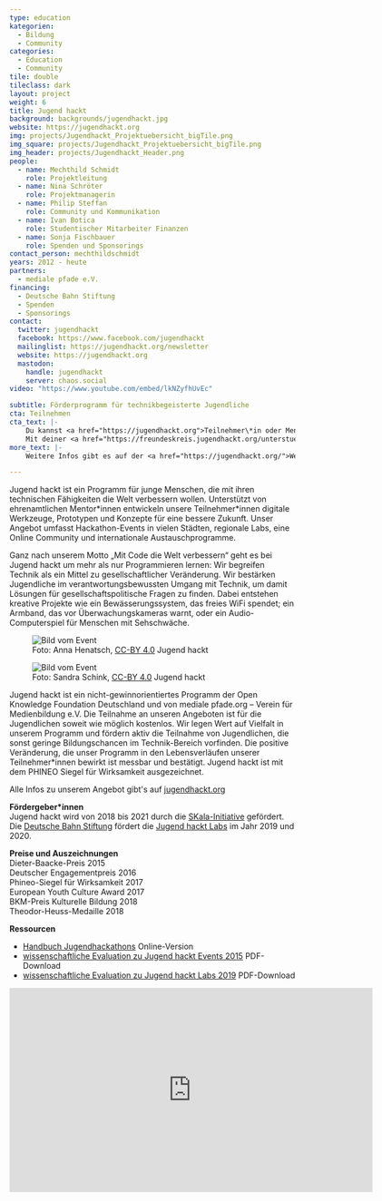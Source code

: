 ```yaml
---
type: education
kategorien:
  - Bildung
  - Community
categories:
  - Education
  - Community
tile: double
tileclass: dark
layout: project
weight: 6
title: Jugend hackt
background: backgrounds/jugendhackt.jpg
website: https://jugendhackt.org
img: projects/Jugendhackt_Projektuebersicht_bigTile.png
img_square: projects/Jugendhackt_Projektuebersicht_bigTile.png
img_header: projects/Jugendhackt_Header.png
people:
  - name: Mechthild Schmidt
    role: Projektleitung
  - name: Nina Schröter
    role: Projektmanagerin
  - name: Philip Steffan
    role: Community und Kommunikation
  - name: Ivan Botica
    role: Studentischer Mitarbeiter Finanzen  
  - name: Sonja Fischbauer
    role: Spenden und Sponsorings
contact_person: mechthildschmidt
years: 2012 - heute
partners:
  - mediale pfade e.V.
financing:
  - Deutsche Bahn Stiftung
  - Spenden
  - Sponsorings
contact:
  twitter: jugendhackt
  facebook: https://www.facebook.com/jugendhackt
  mailinglist: https://jugendhackt.org/newsletter
  website: https://jugendhackt.org
  mastodon:
    handle: jugendhackt
    server: chaos.social
video: "https://www.youtube.com/embed/lkNZyfhUvEc"

subtitle: Förderprogramm für technikbegeisterte Jugendliche
cta: Teilnehmen
cta_text: |-
    Du kannst <a href="https://jugendhackt.org">Teilnehmer\*in oder Mentor\*in</a> werden.<br><br>
    Mit deiner <a href="https://freundeskreis.jugendhackt.org/unterstuetzen">Spende oder Fördermitgliedschaft</a> unterstützt du die nächste Generation an verantwortungsbewussten, weltverbessernden Techniker\*innen. Für Sponsorings und Kooperationen freuen wir uns über eine <a href="mailto:sonja.fischbauer@okfn.de">Kontaktaufnahme</a>.
more_text: |-
    Weitere Infos gibt es auf der <a href="https://jugendhackt.org/">Website von Jugend hackt</a>.

---
```


Jugend hackt ist ein Programm für junge Menschen, die mit ihren technischen Fähigkeiten die Welt verbessern wollen. Unterstützt von ehrenamtlichen Mentor\*innen entwickeln unsere Teilnehmer\*innen digitale Werkzeuge, Prototypen und Konzepte für eine bessere Zukunft. Unser Angebot umfasst Hackathon-Events in vielen Städten, regionale Labs, eine Online Community und internationale Austauschprogramme.

Ganz nach unserem Motto „Mit Code die Welt verbessern“ geht es bei Jugend hackt um mehr als nur Programmieren lernen: Wir begreifen Technik als ein Mittel zu gesellschaftlicher Veränderung. Wir bestärken Jugendliche im verantwortungsbewussten Umgang mit Technik, um damit Lösungen für gesellschaftspolitische Fragen zu finden. Dabei entstehen kreative Projekte wie ein Bewässerungssystem, das freies WiFi spendet; ein Armband, das vor Überwachungskameras warnt, oder ein Audio-Computerspiel für Menschen mit Sehschwäche.

<div class="two-img offset-lg-2">
    <figure class="license">
        <img alt="Bild vom Event" src="/files/projects/jugendhackt_img_1.jpg">
        <figcaption>Foto: Anna Henatsch, <a href="https://creativecommons.org/licenses/by/4.0/">CC-BY 4.0</a> Jugend hackt</figcaption>
    </figure>
    <figure class="license">
    <img alt="Bild vom Event" src="/files/projects/jugendhackt_img_2.jpg">
        <figcaption>Foto: Sandra Schink, <a href="https://creativecommons.org/licenses/by/4.0/">CC-BY 4.0</a> Jugend hackt</figcaption>
    </figure>
</div>

Jugend hackt ist ein nicht-gewinnorientiertes Programm der Open Knowledge Foundation Deutschland und von mediale pfade.org – Verein für Medienbildung e.V. Die Teilnahme an unseren Angeboten ist für die Jugendlichen soweit wie möglich kostenlos. Wir legen Wert auf Vielfalt in unserem Programm und fördern aktiv die Teilnahme von Jugendlichen, die sonst geringe Bildungschancen im Technik-Bereich vorfinden. Die positive Veränderung, die unser Programm in den Lebensverläufen unserer Teilnehmer\*innen bewirkt ist messbar und bestätigt. Jugend hackt ist mit dem PHINEO Siegel für Wirksamkeit ausgezeichnet.

Alle Infos zu unserem Angebot gibt's auf [jugendhackt.org](https://jugendhackt.org)

**Fördergeber\*innen**<br>
Jugend hackt wird von 2018 bis 2021 durch die [SKala-Initiative](http://www.skala-initiative.de/initiative/) gefördert.
Die [Deutsche Bahn Stiftung](https://www.deutschebahnstiftung.de/) fördert die [Jugend hackt Labs](https://jugendhackt.org/labs) im Jahr 2019 und 2020.

**Preise und Auszeichnungen** <br>
Dieter-Baacke-Preis 2015<br>
Deutscher Engagementpreis 2016<br>
Phineo-Siegel für Wirksamkeit 2017<br>
European Youth Culture Award 2017<br>
BKM-Preis Kulturelle Bildung 2018<br>
Theodor-Heuss-Medaille 2018

**Ressourcen**<br>
+ [Handbuch Jugendhackathons](http://www.handbuch.jugendhackt.de/) Online-Version<br>
+ [wissenschaftliche Evaluation zu Jugend hackt Events 2015](https://jugendhackt.org/files/2015/03/Jugend-hackt-Kurzversion.pdf) PDF-Download<br>
+ [wissenschaftliche Evaluation zu Jugend hackt Labs 2019](https://jugendhackt.org/wp-content/uploads/2020/02/Jugend-hackt-Labs-Abschlussbericht-2020.pdf) PDF-Download


<iframe width="640" height="360" src="https://www.youtube.com/embed/ZmD1_1EuhQ8" frameborder="0" allow="accelerometer; autoplay; encrypted-media; gyroscope; picture-in-picture" allowfullscreen></iframe>
